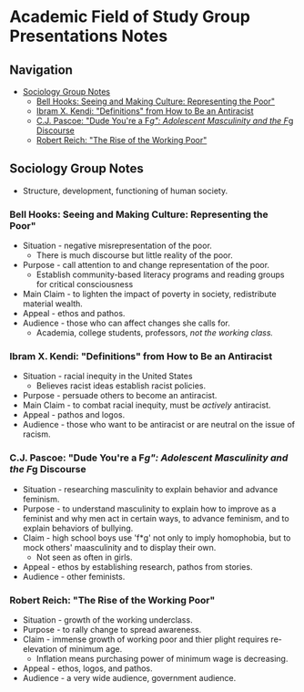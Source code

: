 
# Academic Field of Study Group Presentations Notes

## Navigation
- [Sociology Group Notes](#sociology-group-notes)
  * [Bell Hooks: Seeing and Making Culture: Representing the Poor"](#bell-hooks--seeing-and-making-culture--representing-the-poor-)
  * [Ibram X. Kendi: "Definitions" from How to Be an Antiracist](#ibram-x-kendi---definitions--from-how-to-be-an-antiracist)
  * [C.J. Pascoe: "Dude You're a F*g": Adolescent Masculinity and the F*g Discourse](#cj-pascoe---dude-you-re-a-f-g---adolescent-masculinity-and-the-f-g-discourse)
  * [Robert Reich: "The Rise of the Working Poor"](#robert-reich---the-rise-of-the-working-poor-)
  
## Sociology Group Notes
- Structure, development, functioning of human society.

### Bell Hooks: Seeing and Making Culture: Representing the Poor"
- Situation - negative misrepresentation of the poor.
  - There is much discourse but little reality of the poor.
- Purpose - call attention to and change representation of the poor.
  - Establish community-based literacy programs and reading groups for critical consciousness
- Main Claim - to lighten the impact of poverty in society, redistribute material wealth.
- Appeal - ethos and pathos.
- Audience - those who can affect changes she calls for.
  - Academia, college students, professors, *not the working class.*

### Ibram X. Kendi: "Definitions" from How to Be an Antiracist
- Situation - racial inequity in the United States
  - Believes racist ideas establish racist policies.
- Purpose - persuade others to become an antiracist.
- Main Claim - to combat racial inequity, must be *actively* antiracist.
- Appeal - pathos and logos.
- Audience - those who want to be antiracist or are neutral on the issue of racism.

### C.J. Pascoe: "Dude You're a F*g": Adolescent Masculinity and the F*g Discourse
- Situation - researching masculinity to explain behavior and advance feminism.
- Purpose - to understand masculinity to explain how to improve as a feminist and why men act in certain ways, to advance feminism, and to explain behaviors of bullying.
- Claim - high school boys use 'f*g' not only to imply homophobia, but to mock others' maasculinity and to display their own.
  - Not seen as often in girls.
- Appeal - ethos by establishing research, pathos from stories.
- Audience - other feminists.

### Robert Reich: "The Rise of the Working Poor"
- Situation - growth of the working underclass.
- Purpose - to rally change to spread awareness.
- Claim - immense growth of working poor and thier plight requires re-elevation of minimum age.
  - Inflation means purchasing power of minimum wage is decreasing.
- Appeal - ethos, logos, and pathos.
- Audience - a very wide audience, government audience.























